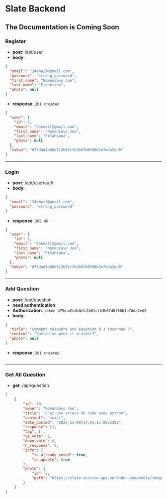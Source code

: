 # Slate Backend

## The Documentation is Coming Soon

### Register

- **post**: /api/user
- **body**:

```json
{
  "email": "24email@gmail.com",
  "password": "strong_password",
  "first_name": "Nomeniavo Joe",
  "last_name": "Fitahiana",
  "photo": null
}
```

- **response**: ```201 created```

```json
{
  "user": {
    "id": 1,
    "email": "24email@gmail.com",
    "first_name": "Nomeniavo Joe",
    "last_name": "Fitahiana",
    "photo": null
  },
  "token": "d75dad1a0db1c2b01cfb3b67d0f68b1e7dda2ed8"
} 
```

___

### Login

- **post**: /api/user/auth
- **body**:

```json
{
  "email": "24email@gmail.com",
  "password": "strong_password"
}
```

- **response**: ```200 ok```

```json
{
  "user": {
    "id": 1,
    "email": "24email@gmail.com",
    "first_name": "Nomeniavo Joe",
    "last_name": "Fitahiana",
    "photo": null
  },
  "token": "d75dad1a0db1c2b01cfb3b67d0f68b1e7dda2ed8"
} 
```

___

### Add Question

- **post**: /api/question
- **need authentication**:
- **Authorization**: `token d75dad1a0db1c2b01cfb3b67d0f68b1e7dda2ed8`
- **body**:

```json
{
  "title": "Comment résoudre une équation à 3 inconnue ?",
  "content": "Quelqu'un peut-il m'aider?",
  "photo": null
}
```

- **response**: ```201 created```

```json
```

___

### Get All Question

- **get**: /api/question

```json
[
    {
        "id": 19,
        "owner": "Nomeniavo Joe",
        "title": "J'ai une erreur de code avec python",
        "content": "voici",
        "date_posted": "2023-11-09T14:01:13.003538Z",
        "response": [],
        "tag": [],
        "up_vote": 1,
        "down_vote": 0,
        "n_response": 0,
        "info": {
            "is_already_voted": true,
            "is_upvote": true
        },
        "photo": {
            "id": 8,
            "path": "https://slate-service-api.onrender.com/media/images/image_capture.png_1699538472.8806033.png"
        }
    }
]
```